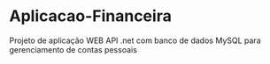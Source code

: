 # Aplicacao-Financeira
Projeto de aplicação WEB API .net com banco de dados MySQL para gerenciamento de contas pessoais
